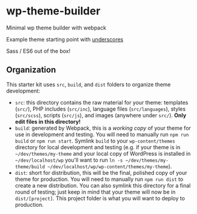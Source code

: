 # wp-theme-builder
Minimal wp theme builder with webpack

Example theme starting point with [underscores](https://github.com/Automattic/_s)

Sass / ES6 out of the box!

## Organization

This starter kit uses `src`, `build`, and `dist` folders to organize theme development:

* `src`: this directory contains the raw material for your theme: templates (`src/`), PHP includes (`src/inc`), language files (`src/languages`), styles (`src/scss`), scripts (`src/js`), and images (anywhere under `src/`). **Only edit files in this directory!**
* `build`: generated by Webpack, this is a *working copy* of your theme for use in development and testing. You will need to manually run `npm run build` or `npm run start`. Symlink `build` to your `wp-content/themes` directory for local development and testing (e.g. if your theme is in `~/dev/themes/my-theme` and your local copy of WordPress is installed in `~/dev/localhost/wp` you'll want to run `ln -s ~/dev/themes/my-theme/build ~/dev/localhost/wp/wp-content/themes/my-theme`).
* `dist`: short for distribution, this will be the final, polished copy of your theme for production. You will need to manually run `npm run dist` to create a new distribution. You can also symlink this directory for a final round of testing; just keep in mind that your theme will now be in `dist/[project]`. This project folder is what you will want to deploy to production.

